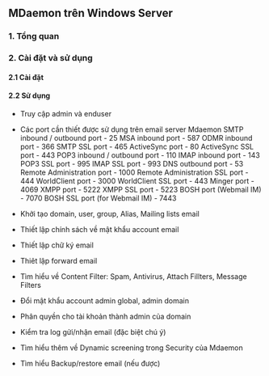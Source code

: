 ## MDaemon trên Windows Server

### 1. Tổng quan 

### 2. Cài đặt và sử dụng 

#### 2.1 Cài đặt 

#### 2.2 Sử dụng 
+ Truy cập admin và enduser

+ Các port cần thiết được sử dụng trên email server Mdaemon
SMTP inbound / outbound port - 25
MSA inbound port - 587
ODMR inbound port - 366
SMTP SSL port - 465
ActiveSync port - 80
ActiveSync SSL port - 443
POP3 inbound / outbound port - 110
IMAP inbound port - 143
POP3 SSL port - 995
IMAP SSL port - 993
DNS outbound port - 53
Remote Administration port - 1000
Remote Administration SSL port - 444
WorldClient port - 3000
WorldClient SSL port - 443
Minger port - 4069
XMPP port - 5222
XMPP SSL port - 5223
BOSH port (Webmail IM) - 7070
BOSH SSL port (for Webmail IM) - 7443
+ Khởi tạo domain, user, group, Alias, Mailing lists email 

+ Thiết lập chính sách về mật khẩu account email

+ Thiết lập chữ ký email
+ Thiêt lập forward email
+ Tìm hiểu về Content Filter: Spam, Antivirus, Attach Fillters, Message Filters
+ Đổi mật khẩu account admin global, admin domain
+ Phân quyền cho tài khoản thành admin của domain
+ Kiểm tra log gửi/nhận email (đặc biệt chú ý)
+ Tìm hiểu thêm về Dynamic screening trong Security của Mdaemon
+ Tìm hiểu Backup/restore email (nếu được)
